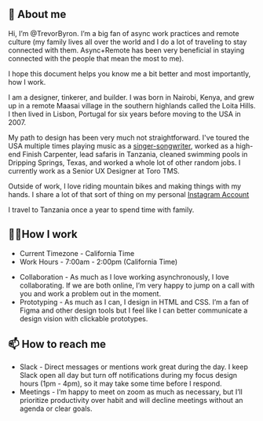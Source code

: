 ## **👋 About me**

Hi, I’m @TrevorByron. I’m a big fan of async work practices and remote culture (my family lives all over the world and I do a lot of traveling to stay connected with them. Async+Remote has been very beneficial in staying connected with the people that mean the most to me). 

I hope this document helps you know me a bit better and most importantly, how I work.

I am a designer, tinkerer, and builder. I was born in Nairobi, Kenya, and grew up in a remote Maasai village in the southern highlands called the Loita Hills.  I then lived in Lisbon, Portugal for six years before moving to the USA in 2007. 

My path to design has been very much not straightforward. I've toured the USA multiple times playing music as a
[singer-songwriter](https://open.spotify.com/artist/22FsgmdsdCGmi3SPwOVgBw?si=vBEnnSBcSsiX-M7GZJ4e9g&dl_branch=1), worked as a high-end Finish Carpenter, lead safaris in Tanzania, cleaned swimming pools in Dripping Springs, Texas, and worked a whole lot of other random jobs. 
I currently work as a Senior UX Designer at Toro TMS. 

Outside of work, I love riding mountain bikes and making things with my hands. I share a lot of that sort of thing on my personal [Instagram Account](https://www.instagram.com/trevorbordenmusic/)

I travel to Tanzania once a year to spend time with family. 

## **👨‍💻How I work**
* Current Timezone - California Time
* Work Hours - 7:00am - 2:00pm (California Time)
<!-- * Family - I have a 2 year son, Robin, and my wife works full time on her own business. I take Robin every day from 2pm-5:30pm. I will likely be slow to respond during these hours.  -->
* Collaboration - As much as I love working asynchronously,  I love collaborating. If we are both online, I’m very happy to jump on a call with you and work a problem out in the moment. 
* Prototyping - As much as I can, I design in HTML and CSS. I’m a fan of Figma and other design tools but I feel like I can better communicate a design vision with clickable prototypes. 

## **📫 How to reach me**

* Slack - Direct messages or mentions work great during the day. I keep Slack open all day but turn off notifications during my focus design hours (1pm - 4pm), so it may take some time before I respond. 
* Meetings - I’m happy to meet on zoom as much as necessary, but I’ll prioritize productivity over habit and will decline meetings without an agenda or clear goals.

